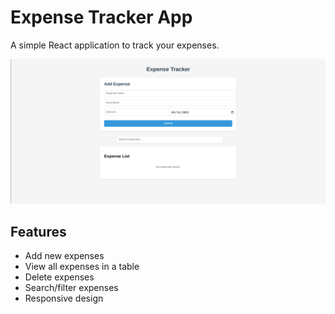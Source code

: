 # Expense Tracker App

A simple React application to track your expenses.

![Expense Tracker Screenshot](./screenshot.png)

## Features

- Add new expenses
- View all expenses in a table
- Delete expenses
- Search/filter expenses
- Responsive design

